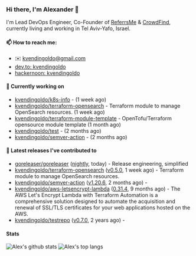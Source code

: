 ### Hi there, I'm Alexander 👋

I'm Lead DevOps Engineer, Co-Founder of [ReferrsMe](https://referrs.me/) & [CrowdFind](https://crowdfind.ai/), currently living and working in Tel Aviv-Yafo, Israel.

#### 📫 How to reach me:

- ✉️ kvendingoldo@gmail.com
- [dev.to: kvendingoldo](https://dev.to/kvendingoldo)
- [hackernoon: kvendingoldo](https://hackernoon.com/u/kvendingoldo)

#### 👷 Currently working on


- [kvendingoldo/k8s-info](https://github.com/kvendingoldo/k8s-info) -  (1 week ago)
- [kvendingoldo/terraform-opensearch](https://github.com/kvendingoldo/terraform-opensearch) - Terraform module to manage OpenSearch resources. (1 week ago)
- [kvendingoldo/terraform-module-template](https://github.com/kvendingoldo/terraform-module-template) - OpenTofu/Terraform opensource module template (1 month ago)
- [kvendingoldo/test](https://github.com/kvendingoldo/test) -  (2 months ago)
- [kvendingoldo/semver-action](https://github.com/kvendingoldo/semver-action) -  (2 months ago)

#### 🔭 Latest releases I've contributed to

- [goreleaser/goreleaser](https://github.com/goreleaser/goreleaser) ([nightly](https://github.com/goreleaser/goreleaser/releases/tag/nightly), today) - Release engineering, simplified
- [kvendingoldo/terraform-opensearch](https://github.com/kvendingoldo/terraform-opensearch) ([v0.5.0](https://github.com/kvendingoldo/terraform-opensearch/releases/tag/v0.5.0), 1 week ago) - Terraform module to manage OpenSearch resources.
- [kvendingoldo/semver-action](https://github.com/kvendingoldo/semver-action) ([v1.20.6](https://github.com/kvendingoldo/semver-action/releases/tag/v1.20.6), 2 months ago) - 
- [kvendingoldo/aws-letsencrypt-lambda](https://github.com/kvendingoldo/aws-letsencrypt-lambda) ([0.31.4](https://github.com/kvendingoldo/aws-letsencrypt-lambda/releases/tag/0.31.4), 9 months ago) - The AWS Let&#39;s Encrypt Lambda with Terraform Automation is a comprehensive solution designed to automate the acquisition and renewal of SSL/TLS certificates for your web applications hosted on the AWS.
- [kvendingoldo/testrepo](https://github.com/kvendingoldo/testrepo) ([v0.7.0](https://github.com/kvendingoldo/testrepo/releases/tag/v0.7.0), 2 years ago) - 

#### Stats

![Alex's github stats](https://github-readme-stats.vercel.app/api?username=kvendingoldo&show_icons=true&theme=default&disable_animations=true&count_private=true&hide_rank=true&include_all_commits=true&custom_title=GitHub%20Stats&line_height=20)
![Alex's top langs](https://github-readme-stats.vercel.app/api/top-langs/?username=kvendingoldo&hide=tex,html,hcl,css,jupyter%20notebook&layout=compact)
